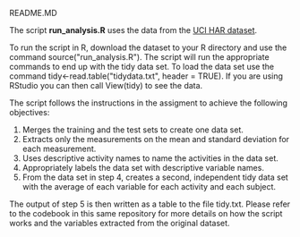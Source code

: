 README.MD

The script **run_analysis.R** uses the data from the [UCI HAR dataset](https://archive.ics.uci.edu/ml/datasets/Human+Activity+Recognition+Using+Smartphones). 

To run the script in R, download the dataset to your R directory and use the command source("run_analysis.R"). The script will run the appropriate 
commands to end up with the tidy data set. To load the data set use the command tidy<-read.table("tidydata.txt", header = TRUE).
If you are using RStudio you can then call View(tidy) to see the data.

The script follows the instructions in the assigment to achieve the following objectives:
<ol>
<li>Merges the training and the test sets to create one data set.</li>
<li>Extracts only the measurements on the mean and standard deviation for each measurement. </li>
<li>Uses descriptive activity names to name the activities in the data set.</li>
<li>Appropriately labels the data set with descriptive variable names. </li>
<li>From the data set in step 4, creates a second, independent tidy data set with the average of each variable for each activity and each subject.</li>
</ol>

The output of step 5 is then written as a table to the file tidy.txt.
Please refer to the codebook in this same repository for more details on how the script works and the variables extracted from the original dataset.